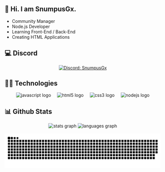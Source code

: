 ## 👋 Hi. I am SnumpusGx.
- Community Manager
- Node.js Developer
- Learning Front-End / Back-End
- Creating HTML Applications
  

## 💻 Discord
<div align="center">
 <a href="http://discord.com/users/931933669432651838">
  <img src="http://lanyard.cnrad.dev/api/931933669432651838" alt="Discord: SnumpusGx">
 </a>
</div>

## 🧑‍💻 Technologies
<div align="center">
  <img src="https://cdn.jsdelivr.net/gh/devicons/devicon/icons/javascript/javascript-original.svg" height="40" alt="javascript logo"  />
  <img width="12" />
  <img src="https://cdn.jsdelivr.net/gh/devicons/devicon/icons/html5/html5-original.svg" height="40" alt="html5 logo"  />
  <img width="12" />
  <img src="https://cdn.jsdelivr.net/gh/devicons/devicon/icons/css3/css3-original.svg" height="40" alt="css3 logo"  />
  <img width="12" />
  <img src="https://cdn.jsdelivr.net/gh/devicons/devicon/icons/nodejs/nodejs-original.svg" height="40" alt="nodejs logo"  />
</div>

## 📊 Github Stats
<div align="center">
  <img src="https://github-readme-stats.vercel.app/api?username=snumpusgx&hide_title=false&hide_rank=false&show_icons=true&include_all_commits=true&count_private=true&disable_animations=false&theme=dracula&locale=en&hide_border=false&order=1" height="150" alt="stats graph"  />
  <img src="https://github-readme-stats.vercel.app/api/top-langs?username=snumpusgx&locale=en&hide_title=false&layout=compact&card_width=320&langs_count=5&theme=dracula&hide_border=false&order=2" height="150" alt="languages graph"  />
</div>
<div align="center">
  <br clear="both">
  <img src="https://raw.githubusercontent.com/snumpusgx/snumpusgx/output/snake.svg" alt="Snake animation" />
</div>

